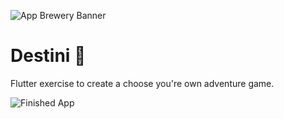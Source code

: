 ![App Brewery Banner](https://github.com/londonappbrewery/Images/blob/master/AppBreweryBanner.png)


# Destini 🤔
Flutter exercise to create a choose you're own adventure game.

![Finished App](https://github.com/londonappbrewery/Images/blob/master/Destini.gif)
